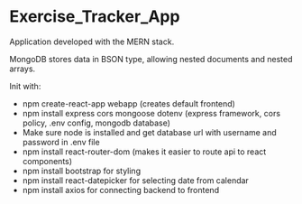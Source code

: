 # Exercise_Tracker_App

Application developed with the MERN stack.

MongoDB stores data in BSON type, allowing nested documents and nested arrays.

Init with:
- npm create-react-app webapp (creates default frontend)
- npm install express cors mongoose dotenv (express framework, cors policy, .env config, mongodb database)
- Make sure node is installed and get database url with username and password in .env file
- npm install react-router-dom (makes it easier to route api to react components)
- npm install bootstrap for styling
- npm install react-datepicker for selecting date from calendar
- npm install axios for connecting backend to frontend